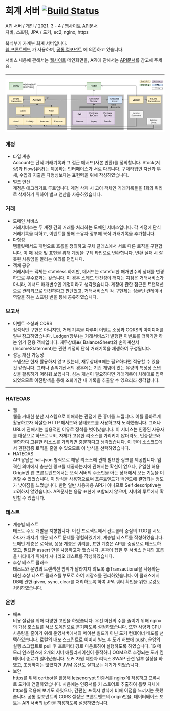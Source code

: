 # 회계 서버 [![Build Status](https://travis-ci.com/suloginscene/accounting-server.svg?branch=master)](https://travis-ci.com/suloginscene/accounting-server)

API 서버 / 개인 / 2021. 3 - 4 / [웹사이트](https://scene.gq) [API문서](https://accounting.scene.gq)  
자바, 스프링, JPA / 도커, ec2, nginx, https

복식부기 가계부 회계 서버입니다.   
[웹 프론트엔드](https://github.com/suloginscene/web-frontend) 가 사용하며,
[공통 컴포넌트](https://github.com/suloginscene/common) 에 의존하고 있습니다.

서비스 내용에 관해서는 [웹사이트](https://scene.gq) 메인화면을, API에 관해서는 [API문서](https://accounting.scene.gq)를 참고해 주세요.

---

![도메인 모델](./docs/domain.jpg)

### 계정

- 타입 계층  
  Account는 단식 거래기록과 그 접근 메서드(사본 반환)를 정의합니다. Stock(저량)과 Flow(유량)는 제공하는 인터페이스가 서로 다릅니다. 구체타입인 자산과 부채, 수입과 지출은 다형성보다는 표현력을
  위해 작성하였습니다.
- 벌크 연산  
  계정은 애그리거트 루트입니다. 계정 삭제 시 고아 객체인 거래기록들을 1회의 쿼리로 삭제하기 위하여 벌크 연산을 사용하였습니다.

### 거래

- 도메인 서비스  
  거래서비스는 두 계정 간의 거래를 처리하는 도메인 서비스입니다. 각 계정에 단식 거래기록을 더하고, 이벤트를 통해 소유자 장부에 복식 거래기록을 추가합니다.
- 다형성  
  템플릿메서드 패턴으로 흐름을 정의하고 구체 클래스에서 서로 다른 로직을 구현합니다. 이 때 검증 및 표현을 위해 계정을 구체 타입으로 변환합니다. 변환 실패 시 잘못된 사용임을 알리는 예외를 던집니다.
- 객체 공유  
  거래서비스 객체는 stateless 하지만, 메서드는 stateful한 매개변수의 상태를 변경하므로 부수효과는 갖습니다. 이 경우 스레드 안전성이 깨지는 지점은 거래서비스가 아니라, 메서드 매개변수인 계정이라고
  생각했습니다. 계정에 관한 접근은 트랜잭션으로 관리되므로 안전하다고 판단했고, 거래서비스의 각 구현체는 싱글턴 컨테이너 역할을 하는 스프링 빈을 통해 공유하였습니다.

### 보고서

- 이벤트 소싱과 CQRS  
  정석적인 구현은 아니지만, 거래 기록을 다루며 이벤트 소싱과 CQRS의 아이디어를 일부 참고하였습니다. Ledger(장부)는 거래서비스가 발행한 이벤트를 더하기만 하는 읽기 전용 객체입니다. 재무상태표(
  BalanceSheet)와 손익계산서(IncomeStatement)는 관련 계정의 단식 거래기록을 재생하여 구성됩니다.
- 성능 개선 가능성  
  스냅샷은 현재 활용하지 않고 있는데, 재무상태표에는 필요하다면 적용할 수 있을 것 같습니다. 그러나 손익계산서의 경우에는 기간 개념이 있는 유량의 특성상 스냅샷을 활용하기 어려워 보입니다. 성능 개선이 필요하다면
  거래기록이 차례대로 입력되었으므로 이진탐색을 통해 조회기간 내 기록을 추출할 수 있으리라 생각합니다.

---

### HATEOAS

- 웹  
  웹을 거대한 분산 시스템으로 이해하는 관점에 큰 흥미를 느낍니다. 이를 올바르게 활용하고자 적절한 HTTP 메서드와 상태코드를 사용하고자 노력했습니다. 그러나 URL에 관해서는 실용적인 이유로 정석을
  벗어났습니다. 이 서비스는 인증된 사용자를 대상으로 하므로 URL 자체가 고유한 리소스를 가리키지 않더라도, 인증정보와 결합하여 고유한 리소스를 가리키면 충분하다고 생각했습니다. 이 편이 소스코드에서 권한검증
  로직을 줄일 수 있으므로 이 방식을 선택하였습니다.
- HATEOAS  
  API 응답은 hal+json 형식으로 해당 리소스에 관해 필요한 링크를 제공합니다. 엄격한 의미에서 충분한 링크를 제공하는지에 관해서는 확신이 없으나, 유일한 허용 Origin인 웹 프론트엔드에서는 오직 서버의
  주소만을 아는 상태에서 모든 기능을 이용할 수 있었습니다. 이 방식을 사용함으로써 프론트엔드가 백엔드에 결합되는 정도가 낮아짐을 느꼈습니다. 한편 일반 사용자용 API가 아니므로 Self descriptive는
  고려하지 않았습니다. API문서는 응답 표현에 포함되지 않으며, 서버의 루트에서 확인할 수 있습니다.

### 테스트

- 계층별 테스트  
  테스트 주도 개발을 지향합니다. 이전 프로젝트에서 컨트롤러 중심의 TDD를 시도하다가 깨지기 쉬운 테스트 문제를 경험하였기에, 계층별 테스트를 작성하였습니다. 도메인 계층은 로직을, 응용 계층은 쿼리를, 표현
  계층은 API를 중심으로 테스트하였고, 필요한 assert 만을 사용하고자 했습니다. 윤곽이 잡힌 후 서비스 전체의 흐름을 나타내기 위해서 시나리오 테스트를 작성하였습니다.
- 추상 테스트 클래스  
  테스트와 운영의 트랜잭션 범위가 달라지지 않도록 @Transactional을 사용하는 대신 추상 테스트 클래스를 부모로 하여 저장소를 관리하였습니다. 이 클래스에서 DB에 관한 given, sync, clear를
  처리하도록 하여 JPA 쿼리 확인을 위한 로깅도 처리하였습니다.

### 운영

- 배포  
  비용 절감을 위해 다양한 고민을 하였습니다. 우선 머신의 수를 줄이기 위해 nginx의 가상 호스트를 서브 도메인으로 분기하도록 설정하였습니다. 또한 사양과 CPU 사용량을 줄이기 위해 운영서버에서의 메이븐
  빌드가 아닌 도커 컨테이너 배포를 선택하였습니다. 로컬의 배포 스크립트로 이미지 빌드 후 도커 허브에 push, 운영의 실행 스크립트로 pull 후 프로퍼티 경로 마운트하여 실행하도록 하였습니다. 1G 메모리
  인스턴스에 2개의 서버 애플리케이션이 동작하니 OOM으로 추정되는 도커 컨테이너 종료가 일어났습니다. 도커 자원 제한과 리눅스 SWAP 관련 일부 설정을 하였고, 조정하지는 않았지만 JVM 옵션도 살펴보는 계기가
  되었습니다.
- 보안  
  https를 위해 certbot을 활용해 letsencrypt 인증서를 nginx에 적용하고 프록시로 도커에 연결하였습니다. 처음에는 인증서를 키 스토어로 추출하여 톰캣 자체에 https를 적용해 보기도
  하였으나, 간편한 프록시 방식에 비해 이점을 느끼지는 못했습니다. 공통 컴포넌트의 CORS 설정은 프론트엔드의 origin만을, 데이터베이스 포트는 API 서버의 ip만을 허용하도록 설정하였습니다.
